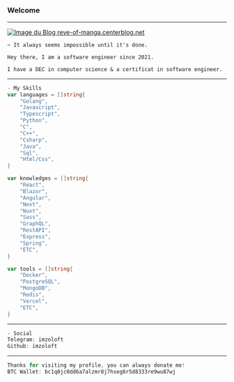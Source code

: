 ## <h3>Welcome</h3>

---

<a href="http://reve-of-manga.centerblog.net"><img src="http://reve-of-manga.r.e.pic.centerblog.net/00746a47.gif" border="0"  alt="Image du Blog reve-of-manga.centerblog.net" /></a>

```
~ It always seems impossible until it's done.

Hey there, I am a software engineer since 2021.

I have a DEC in computer science & a certificat in software engineer.
```

---

```go
- My Skills
var languages = []string{
    "Golang",
    "Javascript",
    "Typescript",
    "Python",
    "C",
    "C++",
    "Csharp",
    "Java",
    "Sql",
    "Html/Css",
}

var knowledges = []string{
    "React",
    "Blazor",
    "Angular",
    "Next",
    "Nuxt",
    "Sass",
    "GraphQL",
    "RestAPI",
    "Express",
    "Spring",
    "ETC",
}

var tools = []string{
    "Docker",
    "PostgreSQL",
    "MongoDB",
    "Redis",
    "Vercel",
    "ETC",
}
```

---

```go
- Social
Telegram: imzoloft
Github: imzoloft

```

---

```go
Thanks for visiting my profile, you can always donate me!
BTC Wallet: bc1q0jc0dd6a7alzmr8j7hseg6r5d8333re9wu87wj
```
